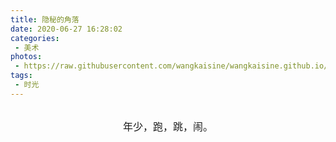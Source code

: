 ```yaml
---
title: 隐秘的角落
date: 2020-06-27 16:28:02
categories:
 - 美术
photos:
 - https://raw.githubusercontent.com/wangkaisine/wangkaisine.github.io/master/gallery/IMG_9094.jpg
tags:
 - 时光
---
```


</br>
<center><font size=3>年少，跑，跳，闹。</font></center>

